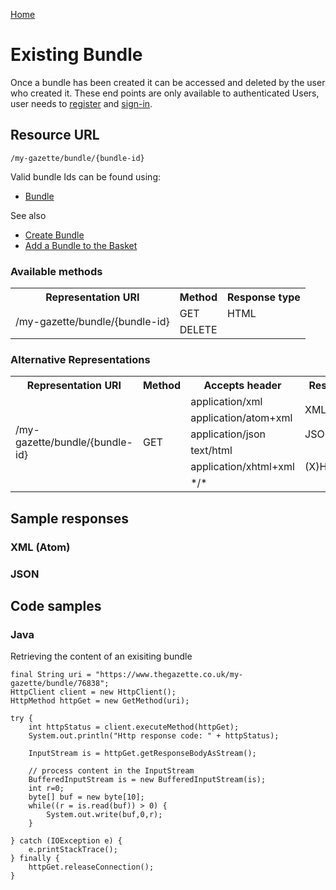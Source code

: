 [Home](../home.md)
# Existing Bundle #
Once a bundle has been created it can be accessed and deleted by the user who created it.
These end points are only available to authenticated Users, user needs  to [register](../authentication/registration.md) and [sign-in](../authentication/sign-in.md).

## Resource URL ##
`/my-gazette/bundle/{bundle-id}`

Valid bundle Ids can be found using:

- [Bundle]()


See also

- [Create Bundle](create-bundle.md)
- [Add a Bundle to the Basket](../basket/add-to-basket.md)

### Available methods ###

<table>
<tr>
	<th>Representation URI</th>
	<th>Method</th>
	<th>Response type</th>
</tr>
<tr>
	<td rowspan=2>/my-gazette/bundle/{bundle-id}</td>
	<td>GET</td>
	<td>HTML</td>
</tr>
<tr>
	<td>DELETE</td>
	<td></td>
</tr>
</table>


### Alternative Representations ###
<table>
<tr>
	<th>Representation URI</th>
	<th>Method</th>
	<th>Accepts header</th>
<th>Response type</th>
</tr>
<tr>
	<td rowspan=7>/my-gazette/bundle/{bundle-id}</td>
	<td rowspan=6>GET</td>
	<td>application/xml</td>
	<td rowspan=2>XML (Atom)</td>
</tr>
<tr>
<td>application/atom+xml</td>
</tr>
<tr>
<td>application/json</td>
<td>JSON</td>
</tr>
<tr>
<td>text/html</td>
<td rowspan=3>(X)HTML5+RDFa</td>
</tr>
<tr>
<td>application/xhtml+xml</td>
</tr>
<tr>
<td>*/*</td>
</tr>
</table>

## Sample responses ##
### XML (Atom) ###
### JSON ###



## Code samples ##
### Java ###

Retrieving the content of an exisiting bundle

	final String uri = "https://www.thegazette.co.uk/my-gazette/bundle/76838";
	HttpClient client = new HttpClient();
	HttpMethod httpGet = new GetMethod(uri);
	
	try {
	    int httpStatus = client.executeMethod(httpGet);
	    System.out.println("Http response code: " + httpStatus);
	    
	    InputStream is = httpGet.getResponseBodyAsStream();
		
		// process content in the InputStream
		BufferedInputStream is = new BufferedInputStream(is);
	    int r=0;
	    byte[] buf = new byte[10];
	    while((r = is.read(buf)) > 0) {
	        System.out.write(buf,0,r);
	    }
	    
	} catch (IOException e) {
	    e.printStackTrace();
	} finally {
	    httpGet.releaseConnection();
	}
	